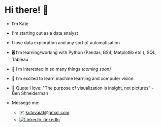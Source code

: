 # Hi there! 👋


- I’m Kate
- I'm starting out as a data analyst
- I love data exploration and any sort of automatisation

- 🖥️ I’m learning/working with Python (Pandas, BS4, Matplotlib etc.), SQL, Tableau

- 👀 I’m interested in so many things _(coming soon)_

- 🌱 I’m excited to learn machine learning and computer vision

- 💬 Quote I love: "The purpose of visualization is insight, not pictures" - Ben Shneiderman

- Messege me:
  - ✉️ kutovaia1@gmail.com
  - [![Linkedin](https://i.stack.imgur.com/gVE0j.png) LinkedIn](https://www.linkedin.com/in/katekut1/)
&nbsp;



<!---
KateK1/KateK1 is a ✨ special ✨ repository because its `README.md` (this file) appears on your GitHub profile.
You can click the Preview link to take a look at your changes.
--->
